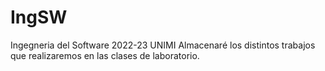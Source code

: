 # IngSW
Ingegneria del Software 2022-23 UNIMI
Almacenaré los distintos trabajos que realizaremos en las clases de laboratorio.
